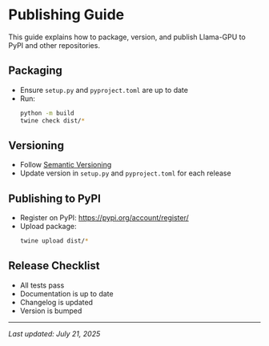 # Publishing Guide

This guide explains how to package, version, and publish Llama-GPU to PyPI and other repositories.

## Packaging
- Ensure `setup.py` and `pyproject.toml` are up to date
- Run:
  ```bash
  python -m build
  twine check dist/*
  ```

## Versioning
- Follow [Semantic Versioning](https://semver.org/)
- Update version in `setup.py` and `pyproject.toml` for each release

## Publishing to PyPI
- Register on PyPI: https://pypi.org/account/register/
- Upload package:
  ```bash
  twine upload dist/*
  ```

## Release Checklist
- All tests pass
- Documentation is up to date
- Changelog is updated
- Version is bumped

---
_Last updated: July 21, 2025_